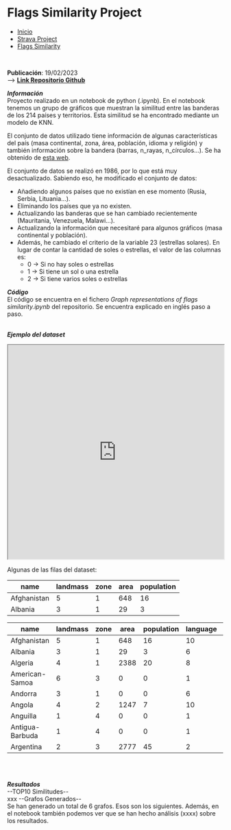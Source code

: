 # Flags Similarity Project

<div class="tabs">
  <ul>
    <li><a href="../">Inicio</a></li>
    <li><a href="/Strava/">Strava Project</a></li>
    <li><a href="/Flags_Similarity/">Flags Similarity</a></li>
  </ul>
</div>
<link rel="stylesheet" href="/custom.css"><br>

**Publicación**: 19/02/2023<br>
--> **[Link Repositorio Github](Flags-Similarity)**<br>

***Información***<br>
Proyecto realizado en un notebook de python (.ipynb). En el notebook tenemos un grupo de gráficos que muestran la similitud entre las banderas de los 214 países y territorios. Esta similitud se ha encontrado mediante un modelo de KNN.

El conjunto de datos utilizado tiene información de algunas características del país (masa continental, zona, área, población, idioma y religión) y también información sobre la bandera (barras, n_rayas, n_círculos...). Se ha obtenido de [esta web](https://archive.ics.uci.edu/ml/datasets/Flags).

El conjunto de datos se realizó en 1986, por lo que está muy desactualizado. Sabiendo eso, he modificado el conjunto de datos:
- Añadiendo algunos países que no existían en ese momento (Rusia, Serbia, Lituania...).
- Eliminando los países que ya no existen.
- Actualizando las banderas que se han cambiado recientemente (Mauritania, Venezuela, Malawi...).
- Actualizando la información que necesitaré para algunos gráficos (masa continental y población).
- Además, he cambiado el criterio de la variable 23 (estrellas solares). En lugar de contar la cantidad de soles o estrellas, el valor de las columnas es:
  - 0 -> Si no hay soles o estrellas
  - 1 -> Si tiene un sol o una estrella
  - 2 -> Si tiene varios soles o estrellas

***Código***<br>
El código se encuentra en el fichero *Graph representations of flags similarity.ipynb* del repositorio. Se encuentra explicado en inglés paso a paso.

<br>***Ejemplo del dataset***<br>
<iframe src="https://arnaugr55.github.io/Flags_Similarity/resources/banderas_paises.html" width="100%" height="500px"></iframe>



Algunas de las filas del dataset:
<table>
  <thead>
    <tr>
      <th>name</th>
      <th>landmass</th>
      <th>zone</th>
      <th>area</th>
      <th>population</th>
      <!-- Añade más columnas aquí -->
    </tr>
  </thead>
  <tbody>
    <tr>
      <td>Afghanistan</td>
      <td>5</td>
      <td>1</td>
      <td>648</td>
      <td>16</td>
      <!-- Añade más filas aquí -->
    </tr>
    <tr>
      <td>Albania</td>
      <td>3</td>
      <td>1</td>
      <td>29</td>
      <td>3</td>
      <!-- Añade más filas aquí -->
    </tr>
  </tbody>
  
| name           | landmass | zone | area | population | language | religion | bars | stripes | colours | red | green | blue | gold | white | black | orange | mainhue | circles | crosses | saltires | quarters | sunstars | crescent | triangle | icon | animate | text | topleft | botright |
|----------------|----------|------|------|------------|----------|----------|------|---------|---------|-----|-------|------|------|-------|-------|--------|---------|---------|---------|----------|----------|----------|----------|----------|------|---------|------|---------|----------|
| Afghanistan    | 5        | 1    | 648  | 16         | 10       | 2        | 3    | 0       | 4       | 1   | 1     | 0    | 0    | 1     | 1     | 0      | black   | 0       | 0       | 0        | 0        | 0        | 0        | 1        | 0    | 1       | black | green   |
| Albania        | 3        | 1    | 29   | 3          | 6        | 6        | 0    | 0       | 3       | 1   | 0     | 0    | 1    | 0     | 1     | 0      | red     | 0       | 0       | 0        | 1        | 0        | 0        | 0        | 1    | 0       | red   | red     |
| Algeria        | 4        | 1    | 2388 | 20         | 8        | 2        | 2    | 0       | 3       | 1   | 1     | 0    | 0    | 1     | 0     | 0      | green   | 0       | 0       | 0        | 1        | 1        | 0        | 0        | 0    | 0       | green | white   |
| American-Samoa | 6        | 3    | 0    | 0          | 1        | 1        | 0    | 0       | 5       | 1   | 0     | 1    | 1    | 1     | 0     | 1      | blue    | 0       | 0       | 0        | 0        | 0        | 1        | 1        | 1    | 0       | blue  | red     |
| Andorra        | 3        | 1    | 0    | 0          | 6        | 0        | 3    | 0       | 3       | 1   | 0     | 1    | 1    | 0     | 0     | 0      | gold    | 0       | 0       | 0        | 0        | 0        | 0        | 0        | 0    | 0       | blue  | red     |
| Angola         | 4        | 2    | 1247 | 7          | 10       | 5        | 0    | 2       | 3       | 1   | 0     | 0    | 1    | 0     | 1     | 0      | red     | 0       | 0       | 0        | 1        | 0        | 0        | 1        | 0    | 0       | red   | black   |
| Anguilla       | 1        | 4    | 0    | 0          | 1        | 1        | 0    | 0       | 4       | 1   | 0     | 1    | 1    | 1     | 0     | 0      | blue    | 0       | 2       | 1        | 1        | 0        | 0        | 0        | 1    | 0       | white | blue    |
| Antigua-Barbuda| 1        | 4    | 0    | 0          | 1        | 1        | 0    | 1       | 5       | 1   | 0     | 1    | 1    | 1     | 1     | 0      | red     | 0       | 0       | 0        | 1        | 0        | 1        | 0        | 0    | 0       | black | red     |
| Argentina      | 2        | 3    | 2777 | 45         | 2        | 0        | 0    | 3       | 2       | 0   | 0     | 1    | 0    | 1     | 0     | 0      | blue    | 0       | 0       | 0        | 0        | 0        | 0        | 0        | 0    | 0       | blue  | blue    |

<br>

<br>***Resultados***<br>
--TOP10 Similitudes--<br>
xxx
--Grafos Generados--<br>
Se han generado un total de 6 grafos. Esos son los siguientes.
Además, en el notebook también podemos ver que se han hecho análisis (xxxx) sobre los resultados. 


